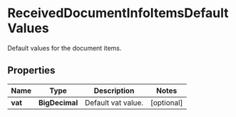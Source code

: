 

# ReceivedDocumentInfoItemsDefaultValues

Default values for the document items.

## Properties

| Name | Type | Description | Notes |
|------------ | ------------- | ------------- | -------------|
|**vat** | **BigDecimal** | Default vat value. |  [optional] |



